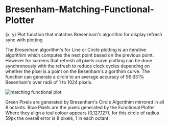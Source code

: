 # Bresenham-Matching-Functional-Plotter
(x, y) Plot function that matches Bresenham's algorithm for display refresh sync with plotting

The Bresenham algorithm's for Line or Circle plotting is an iterative algorithim which computes the next point based on the previous point.
However for screens that refresh all pixels curve plotting can be done synchronously with the refresh to reduce clock cycles depending on whether the pixel is a point on the Besenham's algorithim curve.
The function can generate a circle to an average accuracy of 99.631% Besenham's over radii of 1 to 1024 pixels.

![matching functional plot](https://raw.githubusercontent.com/Evilmmm/Bresenham-Matching-Functional-Plotter/master/circ_59-missed-280-extra-1.png)

Green Pixels are generated by Bresenham's Circle Algorithim mirrored in all 8 octants.
Blue Pixels are the pixels generated by the Functional Plotter
Where they align a teal colour appears (0,127,127), for this circle of radius 59px the overall error is 8 pixels, 1 in each octant.
